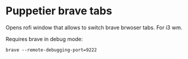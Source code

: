 # Puppetier brave tabs

Opens rofi window that allows to switch brave brwoser tabs. For i3 wm.

Requires brave in debug mode:

`brave --remote-debugging-port=9222`
